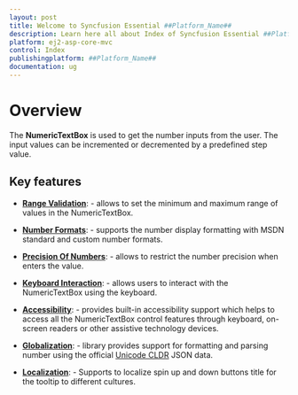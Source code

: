 ```yaml
---
layout: post
title: Welcome to Syncfusion Essential ##Platform_Name##
description: Learn here all about Index of Syncfusion Essential ##Platform_Name## widgets based on HTML5 and jQuery.
platform: ej2-asp-core-mvc
control: Index
publishingplatform: ##Platform_Name##
documentation: ug
---
```


# Overview

The **NumericTextBox** is used to get the number inputs from the user. The input values can be incremented
or decremented by a predefined step value.

## Key features

* **[Range Validation](./getting-started#range-validation/)**: - allows to set the minimum and maximum range of values in
the NumericTextBox.

* **[Number Formats](./formats/)**: - supports the number display formatting with MSDN standard
and custom number formats.

* **[Precision Of Numbers](./getting-started#precision-of-numbers/)**: - allows to restrict the number precision
when enters the value.

* **[Keyboard Interaction](./accessibility#keyboard-interaction/)**: - allows users to interact with the NumericTextBox
using the keyboard.

* **[Accessibility](./accessibility/)**: - provides built-in accessibility support which helps to access
all the NumericTextBox control features through keyboard, on-screen readers or other assistive technology devices.

* **[Globalization](./globalization/)**: - library provides support for formatting
and parsing number using the official [Unicode CLDR](http://cldr.unicode.org/) JSON data.

* **[Localization](./globalization#localization/)**: - Supports to localize spin up and down buttons title for the tooltip
to different cultures.
